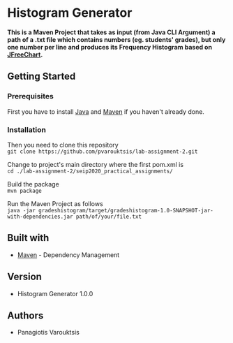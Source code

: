 # Histogram Generator

**This is a Maven Project that takes as input (from Java CLI Argument) a path of a .txt file which contains numbers (eg. students' grades), but only one number per line and produces its Frequency Histogram based on [JFreeChart](http://www.jfree.org/jfreechart/).**
  
## Getting Started

### Prerequisites

First you have to install [Java](https://www.oracle.com/java/technologies/javase-downloads.html) and [Maven](https://maven.apache.org/) if you haven't already done.

### Installation

Then you need to clone this repository  
```git clone https://github.com/pvarouktsis/lab-assignment-2.git ```

Change to project's main directory where the first pom.xml is  
```cd ./lab-assignment-2/seip2020_practical_assignments/```

Build the package  
```mvn package```

Run the Maven Project as follows  
```java -jar gradeshistogram/target/gradeshistogram-1.0-SNAPSHOT-jar-with-dependencies.jar path/of/your/file.txt```

## Built with

- [Maven](https://maven.apache.org/) \- Dependency Management

## Version

- Histogram Generator 1.0.0

## Authors

- Panagiotis Varouktsis

